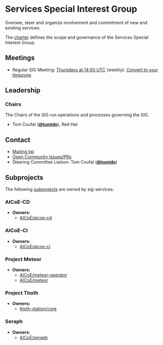 <!---
This is an autogenerated file!

Please do not edit this file directly, but instead make changes to the
sigs.yaml file in the project root.

This file is part of https://github.com/open-services-group/community

To understand how this file is generated, see https://git.k8s.io/community/generator/README.md
--->
# Services Special Interest Group

Oversee, steer and organize involvement and commitment of new and existing services.

The [charter](charter.md) defines the scope and governance of the Services Special Interest Group.

## Meetings
* Regular SIG Meeting: [Thursdays at 14:00 UTC](https://meet.google.com/qhw-vgww-pdu) (weekly). [Convert to your timezone](http://www.thetimezoneconverter.com/?t=14:00&tz=UTC).

## Leadership

### Chairs
The Chairs of the SIG run operations and processes governing the SIG.

* Tom Coufal (**[@tumido](https://github.com/tumido)**), Red Hat

## Contact
- [Mailing list]()
- [Open Community Issues/PRs](https://github.com/open-services-group/community/labels/sig%2Fservices)
- Steering Committee Liaison: Tom Coufal (**[@tumido](https://github.com/tumido)**)

## Subprojects

The following [subprojects][subproject-definition] are owned by sig-services:
### AICoE-CD
- **Owners:**
  - [AICoE/aicoe-cd](https://github.com/AICoE/aicoe-cd/blob/master/OWNERS)
### AICoE-CI
- **Owners:**
  - [AICoE/aicoe-ci](https://github.com/AICoE/aicoe-ci/blob/master/OWNERS)
### Project Meteor
- **Owners:**
  - [AICoE/meteor-operator](https://github.com/AICoE/meteor-operator/blob/main/OWNERS)
  - [AICoE/meteor](https://github.com/AICoE/meteor/blob/main/OWNERS)
### Project Thoth
- **Owners:**
  - [thoth-station/core](https://github.com/thoth-station/core/blob/master/OWNERS)
### Seraph
- **Owners:**
  - [AICoE/seraph](https://github.com/AICoE/seraph/blob/main/OWNERS)

[subproject-definition]: https://github.com/open-services-group/community/blob/master/governance.md#subprojects
<!-- BEGIN CUSTOM CONTENT -->

<!-- END CUSTOM CONTENT -->
